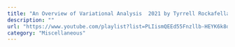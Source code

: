 ```yaml
---
title: "An Overview of Variational Analysis  2021 by Tyrrell Rockafellar"
description: ""
url: "https://www.youtube.com/playlist?list=PLIismQEEd55Fnzllb-HEYK6k8dMmz2ctj"
category: "Miscellaneous"
---
```

